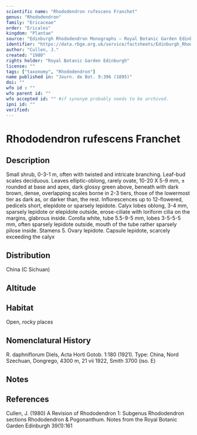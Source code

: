```yaml
---
scientific name: "Rhododendron rufescens Franchet"
genus: "Rhododendron"
family: "Ericaceae"
order: "Ericales"
kingdom: "Plantae"
source: "Edinburgh Rhododendron Monographs – Royal Botanic Garden Edinburgh"
identifier: "https://data.rbge.org.uk/service/factsheets/Edinburgh_Rhododendron_Monographs.xhtml"
author: "Cullen, J."
created: "1980"
rights holder: "Royal Botanic Garden Edinburgh"
license: ""
tags: ["taxonomy", "Rhododendron"]
name published in: "Journ. de Bot. 9:396 (1895)"
doi: ""
wfo id : ""
wfo parent id: ""
wfo accepted id: "" #if synonym probably needs to be archived.                      
ipni id: ""
verified:
---
```


                       

# Rhododendron rufescens Franchet

## Description
Small shrub, 0-3-1 m, often with twisted and intricate branching. Leaf-bud scales deciduous. Leaves elliptic-oblong, rarely ovate, 10-20 X 5-9 mm, ± rounded at base and apex, dark glossy green above, beneath with dark brown, dense, overlapping scales borne in 2-3 tiers, those of the lowermost tier as dark as, or darker than, the rest. Inflorescences up to 12-flowered, pedicels short, elepidote or sparsely lepidote. Calyx lobes oblong, 3-4 mm, sparsely lepidote or elepidote outside, erose-ciliate with loriform cilia on the margins, glabrous inside. Corolla white, tube 5.5-9-5 mm, lobes 3-5-5-5 mm, often sparsely lepidote outside, mouth of the tube rather sparsely pilose inside. Stamens 5. Ovary lepidote. Capsule lepidote, scarcely exceeding the calyx

## Distribution
China (C Sichuan)

## Altitude


## Habitat
Open, rocky places

## Nomenclatural History
R. daphniflorum Diels, Acta Horti Gotob. 1:180 (1921). Type: China, Nord Szechuan, Dongrego, 4300 m, 21 vii 1922, Smith 3700 (iso. E)
                       
## Notes


## References

Cullen, J. (1980) A Revision of Rhododendron 1: Subgenus Rhododendron sections Rhododendron & Pogonanthum. Notes from the Royal Botanic Garden Edinburgh 39(1):161
